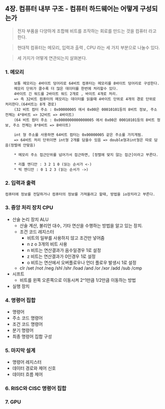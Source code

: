 ## 4장. 컴퓨터 내부 구조 - 컴퓨터 하드웨어는 어떻게 구성되는가

> 전자 부품을 다양하게 조합해 비트를 조작하는 회로를 만드는 것을 컴퓨터 라고 한다.

> 현대적 컴퓨터는 메모리, 입력과 출력 , CPU 라는 세 가지 부분으로 나눌수 있다.

> 세 가지가 어떻게 연관되는지 살펴본다.

### 1. 메모리
```
    보통 메모리는 4바이트 덩어리로 64비트 컴퓨터는 메모리를 8바이트 덩어리로 구성한다.
    메모리 단위가 클수록 더 많은 데이터를 한번에 처리할수 있다.
    4바이트 긴 워드를 2바이트 워드 2개로 , 바이트 4개로 처리.
    => 즉 32비트 컴퓨터의 메모리는 데이터를 읽을때 4바이트 단위로 4개의 경로 단위로 처리한다.(64비트는 8개 경로)
    (32 비트 컴터 주소 : 0x00000005 에서 0x00은 00010101등의 8비트 정보, 주소 전체는 4*8비트 => 32비트 => 4바이트)
    (64 비트 컴터 주소 : 0x0000000000000005 에서 0x00은 00010101등의 8비트 정보, 주소 전체는 8*8비트 => 8바이트)

    int 형 주소를 사용하면 64비트 컴터는 0x00000005 같은 주소를 가지게됨.
    => 64비트 처리 단위이면 int형 2개를 담을수 있음 => double형과int형은 따로 담음(정렬에 안맞음)

    * 메모리 주소 접근단위를 넘어가서 접근하면, [정렬에 맞지 않는 접근]이라고 부른다.

    * 리틀 엔디안 : 3 2 1 0 (읽는 순서가 <-) 
    * 빅 엔디안 : 0 1 2 3 (읽는 순서가 ->)
```

### 2. 입력과 출력

```
컴퓨터에 정보를 전달하거나 컴퓨터의 정보를 가져올려고 할때, 방법을 io장치라고 부른다.
```

### 3. 중앙 처리 장치 CPU
- 산술 논리 장치 ALU
    - 산술 계산, 불리언 대수, 기타 연산을 수행하는 방법을 알고 있는 장치.
    - 조건 코드 레지스터
        - 비트의 일부를 사용하지 않고 조건만 넣어줌
        - n z o 3개의 비트 사용
        - n 비트는 연산결과가 음수일경우 1로 설정
        - z 비트는 연산결과가 0인경우 1로 설정
        - o 비트는 연산에서 오버플로우나 언더 플로우 발생시 1로 설정
    - clr /set /not /neg /shl /shr /load /and /or /xor /add /sub /cmp
- 시프트
    - 비트를 왼쪽 오른쪽으로 이동시켜 2^1만큼 1/2만큼 이동하는 방법
- 실행 장치


### 4. 명령어 집합
- 명령어
- 주소 코드 명령어
- 조건 코드 명령어
- 분기 명령어
- 최종 명령어 집합 구성

### 5. 마지막 설계
- 명령어 레지스터
- 데이터 경로와 제어 신호
- 데이터 흐름 제어
### 6. RISC와 CISC 명령어 집합
### 7. GPU
